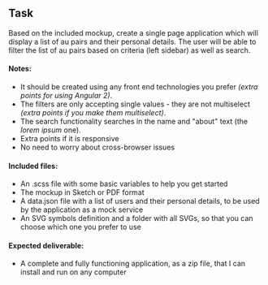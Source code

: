 ## Task

Based on the included mockup, create a single page application which will display a list of au pairs and their personal details.
The user will be able to filter the list of au pairs based on criteria (left sidebar) as well as search.


#### Notes:

* It should be created using any front end technologies you prefer *(extra points for using Angular 2)*.
* The filters are only accepting single values - they are not multiselect *(extra points if you make them multiselect)*.
* The search functionality searches in the name and "about" text (the *lorem ipsum* one).
* Extra points if it is responsive
* No need to worry about cross-browser issues


#### Included files:

* An .scss file with some basic variables to help you get started
* The mockup in Sketch or PDF format
* A data.json file with a list of users and their personal details, to be used by the application as a mock service
* An SVG symbols definition and a folder with all SVGs, so that you can choose which one you prefer to use


#### Expected deliverable:

* A complete and fully functioning application, as a zip file, that I can install and run on any computer
